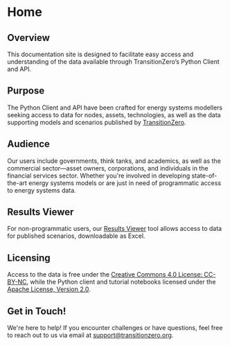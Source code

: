 # Home

## Overview

This documentation site is designed to facilitate easy access and understanding of the data available through TransitionZero’s Python Client and API.

## Purpose

The Python Client and API have been crafted for energy systems modellers seeking access to data for nodes, assets, technologies, as well as the data supporting models and scenarios published by <a href="https://www.transitionzero.org/" target="_blank">TransitionZero</a>.

## Audience

Our users include governments, think tanks, and academics, as well as the commercial sector—asset owners, corporations, and individuals in the financial services sector. Whether you're involved in developing state-of-the-art energy systems models or are just in need of programmatic access to energy systems data.

## Results Viewer

For non-programmatic users, our <a href="https://feo.transitionzero.org/" target="_blank">Results Viewer</a> tool allows access to data for published scenarios, downloadable as Excel.

## Licensing

Access to the data is free under the <a href="https://creativecommons.org/licenses/by-nc/4.0/deed.en" target="_blank">Creative Commons 4.0 License: CC-BY-NC</a>, while the Python client and tutorial notebooks licensed under the <a href="https://github.com/transition-zero/feo-client-examples/blob/main/LICENSE" target="_blank">Apache License, Version 2.0</a>.

## Get in Touch!

We're here to help! If you encounter challenges or have questions, feel free to reach out to us via email at <a href="mailto:support@transitionzero.org" target="_blank">support@transitionzero.org</a>.
